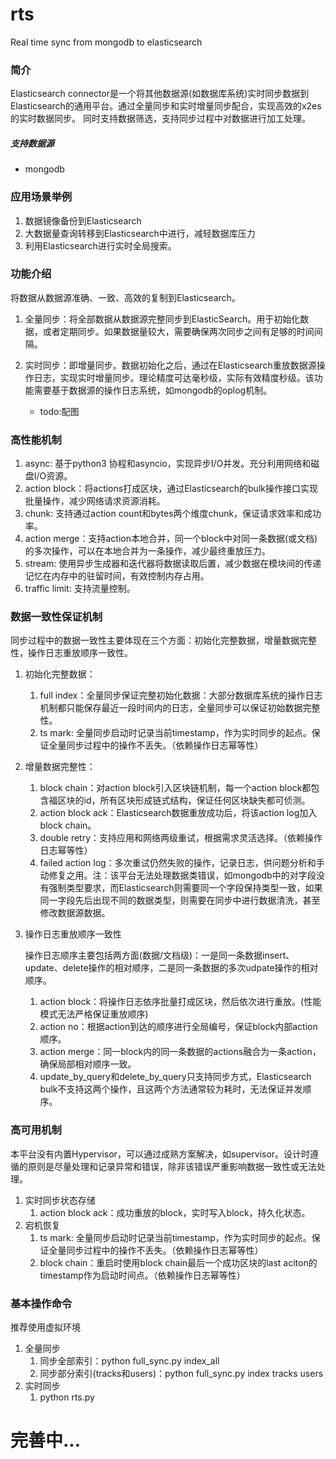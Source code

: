 # rts
Real time sync from mongodb to elasticsearch

### 简介
Elasticsearch connector是一个将其他数据源(如数据库系统)实时同步数据到Elasticsearch的通用平台。通过全量同步和实时增量同步配合，实现高效的x2es的实时数据同步。
同时支持数据筛选，支持同步过程中对数据进行加工处理。

##### 支持数据源
- mongodb

### 应用场景举例
1. 数据镜像备份到Elasticsearch
2. 大数据量查询转移到Elasticsearch中进行，减轻数据库压力
3. 利用Elasticsearch进行实时全局搜索。


### 功能介绍
将数据从数据源准确、一致、高效的复制到Elasticsearch。
1. 全量同步：将全部数据从数据源完整同步到ElasticSearch。用于初始化数据，或者定期同步。如果数据量较大，需要确保两次同步之间有足够的时间间隔。
2. 实时同步：即增量同步。数据初始化之后，通过在Elasticsearch重放数据源操作日志，实现实时增量同步。理论精度可达毫秒级，实际有效精度秒级。该功能需要基于数据源的操作日志系统，如mongodb的oplog机制。

    - todo:配图
    
### 高性能机制
1. async: 基于python3 协程和asyncio，实现异步I/O并发。充分利用网络和磁盘I/O资源。
2. action block：将actions打成区块，通过Elasticsearch的bulk操作接口实现批量操作，减少网络请求资源消耗。
3. chunk: 支持通过action count和bytes两个维度chunk，保证请求效率和成功率。
4. action merge：支持action本地合并，同一个block中对同一条数据(或文档)的多次操作，可以在本地合并为一条操作，减少最终重放压力。
5. stream: 使用异步生成器和迭代器将数据读取后置，减少数据在模块间的传递记忆在内存中的驻留时间，有效控制内存占用。
6. traffic limit: 支持流量控制。

### 数据一致性保证机制
同步过程中的数据一致性主要体现在三个方面：初始化完整数据，增量数据完整性，操作日志重放顺序一致性。
1. 初始化完整数据：
    1. full index：全量同步保证完整初始化数据：大部分数据库系统的操作日志机制都只能保存最近一段时间内的日志，全量同步可以保证初始数据完整性。
    2. ts mark: 全量同步启动时记录当前timestamp，作为实时同步的起点。保证全量同步过程中的操作不丢失。（依赖操作日志幂等性）
2. 增量数据完整性：
    1. block chain：对action block引入区块链机制，每一个action block都包含福区块的id，所有区块形成链式结构，保证任何区块缺失都可侦测。
    2. action block ack：Elasticsearch数据重放成功后，将该action log加入block chain。
    3. double retry：支持应用和网络两级重试，根据需求灵活选择。（依赖操作日志幂等性）
    4. failed action log：多次重试仍然失败的操作，记录日志，供问题分析和手动修复之用。注：该平台无法处理数据类错误，如mongodb中的对字段没有强制类型要求，而Elasticsearch则需要同一个字段保持类型一致，如果同一字段先后出现不同的数据类型，则需要在同步中进行数据清洗，甚至修改数据源数据。
3. 操作日志重放顺序一致性
    
   操作日志顺序主要包括两方面(数据/文档级)：一是同一条数据insert、update、delete操作的相对顺序，二是同一条数据的多次udpate操作的相对顺序。
    1. action block：将操作日志依序批量打成区块，然后依次进行重放。(性能模式无法严格保证重放顺序)
    2. action no：根据action到达的顺序进行全局编号，保证block内部action顺序。
    3. action merge：同一block内的同一条数据的actions融合为一条action，确保局部相对顺序一致。
    4. update_by_query和delete_by_query只支持同步方式，Elasticsearch bulk不支持这两个操作，且这两个方法通常较为耗时，无法保证并发顺序。

### 高可用机制
本平台没有内置Hypervisor，可以通过成熟方案解决，如supervisor。设计时遵循的原则是尽量处理和记录异常和错误，除非该错误严重影响数据一致性或无法处理。
1. 实时同步状态存储
    1. action block ack：成功重放的block，实时写入block，持久化状态。
2. 宕机恢复
    1. ts mark: 全量同步启动时记录当前timestamp，作为实时同步的起点。保证全量同步过程中的操作不丢失。（依赖操作日志幂等性）
    2. block chain：重启时使用block chain最后一个成功区块的last aciton的timestamp作为启动时间点。（依赖操作日志幂等性）
    
    
### 基本操作命令
推荐使用虚拟环境
1. 全量同步
    1. 同步全部索引：python full_sync.py index_all
    2. 同步部分索引(tracks和users)：python full_sync.py index tracks users
2. 实时同步
    1. python rts.py
    
    
    
# 完善中...
    


